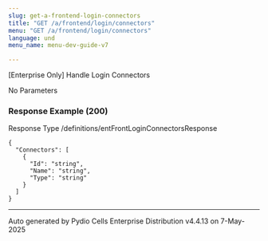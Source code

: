 ```yaml
---
slug: get-a-frontend-login-connectors
title: "GET /a/frontend/login/connectors"
menu: "GET /a/frontend/login/connectors"
language: und
menu_name: menu-dev-guide-v7

---
```








 
[Enterprise Only] Handle Login Connectors  


No Parameters



### Response Example (200)
Response Type /definitions/entFrontLoginConnectorsResponse

```
{
  "Connectors": [
    {
      "Id": "string",
      "Name": "string",
      "Type": "string"
    }
  ]
}
```




---
Auto generated by Pydio Cells Enterprise Distribution v4.4.13 on 7-May-2025
